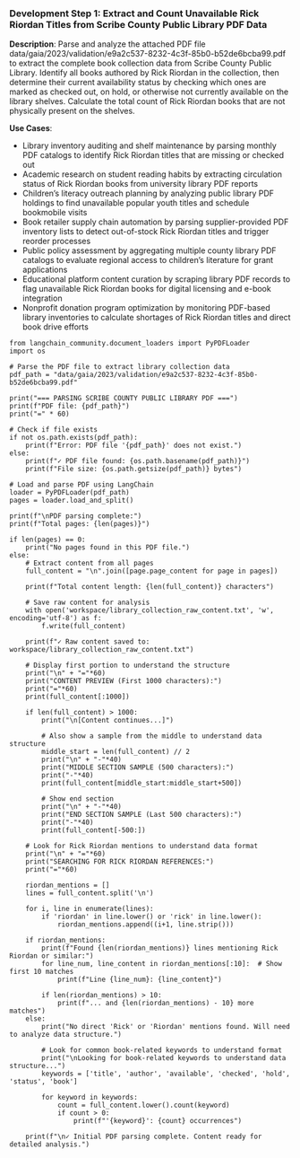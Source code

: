 ### Development Step 1: Extract and Count Unavailable Rick Riordan Titles from Scribe County Public Library PDF Data

**Description**: Parse and analyze the attached PDF file data/gaia/2023/validation/e9a2c537-8232-4c3f-85b0-b52de6bcba99.pdf to extract the complete book collection data from Scribe County Public Library. Identify all books authored by Rick Riordan in the collection, then determine their current availability status by checking which ones are marked as checked out, on hold, or otherwise not currently available on the library shelves. Calculate the total count of Rick Riordan books that are not physically present on the shelves.

**Use Cases**:
- Library inventory auditing and shelf maintenance by parsing monthly PDF catalogs to identify Rick Riordan titles that are missing or checked out
- Academic research on student reading habits by extracting circulation status of Rick Riordan books from university library PDF reports
- Children’s literacy outreach planning by analyzing public library PDF holdings to find unavailable popular youth titles and schedule bookmobile visits
- Book retailer supply chain automation by parsing supplier-provided PDF inventory lists to detect out-of-stock Rick Riordan titles and trigger reorder processes
- Public policy assessment by aggregating multiple county library PDF catalogs to evaluate regional access to children’s literature for grant applications
- Educational platform content curation by scraping library PDF records to flag unavailable Rick Riordan books for digital licensing and e-book integration
- Nonprofit donation program optimization by monitoring PDF-based library inventories to calculate shortages of Rick Riordan titles and direct book drive efforts

```
from langchain_community.document_loaders import PyPDFLoader
import os

# Parse the PDF file to extract library collection data
pdf_path = "data/gaia/2023/validation/e9a2c537-8232-4c3f-85b0-b52de6bcba99.pdf"

print("=== PARSING SCRIBE COUNTY PUBLIC LIBRARY PDF ===")
print(f"PDF file: {pdf_path}")
print("=" * 60)

# Check if file exists
if not os.path.exists(pdf_path):
    print(f"Error: PDF file '{pdf_path}' does not exist.")
else:
    print(f"✓ PDF file found: {os.path.basename(pdf_path)}")
    print(f"File size: {os.path.getsize(pdf_path)} bytes")

# Load and parse PDF using LangChain
loader = PyPDFLoader(pdf_path)
pages = loader.load_and_split()

print(f"\nPDF parsing complete:")
print(f"Total pages: {len(pages)}")

if len(pages) == 0:
    print("No pages found in this PDF file.")
else:
    # Extract content from all pages
    full_content = "\n".join([page.page_content for page in pages])
    
    print(f"Total content length: {len(full_content)} characters")
    
    # Save raw content for analysis
    with open('workspace/library_collection_raw_content.txt', 'w', encoding='utf-8') as f:
        f.write(full_content)
    
    print(f"✓ Raw content saved to: workspace/library_collection_raw_content.txt")
    
    # Display first portion to understand the structure
    print("\n" + "="*60)
    print("CONTENT PREVIEW (First 1000 characters):")
    print("="*60)
    print(full_content[:1000])
    
    if len(full_content) > 1000:
        print("\n[Content continues...]")
        
        # Also show a sample from the middle to understand data structure
        middle_start = len(full_content) // 2
        print("\n" + "-"*40)
        print("MIDDLE SECTION SAMPLE (500 characters):")
        print("-"*40)
        print(full_content[middle_start:middle_start+500])
        
        # Show end section
        print("\n" + "-"*40)
        print("END SECTION SAMPLE (Last 500 characters):")
        print("-"*40)
        print(full_content[-500:])
    
    # Look for Rick Riordan mentions to understand data format
    print("\n" + "="*60)
    print("SEARCHING FOR RICK RIORDAN REFERENCES:")
    print("="*60)
    
    riordan_mentions = []
    lines = full_content.split('\n')
    
    for i, line in enumerate(lines):
        if 'riordan' in line.lower() or 'rick' in line.lower():
            riordan_mentions.append((i+1, line.strip()))
    
    if riordan_mentions:
        print(f"Found {len(riordan_mentions)} lines mentioning Rick Riordan or similar:")
        for line_num, line_content in riordan_mentions[:10]:  # Show first 10 matches
            print(f"Line {line_num}: {line_content}")
        
        if len(riordan_mentions) > 10:
            print(f"... and {len(riordan_mentions) - 10} more matches")
    else:
        print("No direct 'Rick' or 'Riordan' mentions found. Will need to analyze data structure.")
        
        # Look for common book-related keywords to understand format
        print("\nLooking for book-related keywords to understand data structure...")
        keywords = ['title', 'author', 'available', 'checked', 'hold', 'status', 'book']
        
        for keyword in keywords:
            count = full_content.lower().count(keyword)
            if count > 0:
                print(f"'{keyword}': {count} occurrences")
    
    print(f"\n✓ Initial PDF parsing complete. Content ready for detailed analysis.")
```
